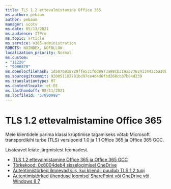 ```yaml
---
title: TLS 1.2 ettevalmistamine Office 365
ms.author: pebaum
author: pebaum
manager: scotv
ms.date: 05/13/2021
ms.audience: ITPro
ms.topic: article
ms.service: o365-administration
ROBOTS: NOINDEX, NOFOLLOW
localization_priority: Normal
ms.custom:
- "11220"
- "9006570"
ms.openlocfilehash: 1d5876918729ffe531f0d8973a98cb219a3776241344335a10b4cde4d0775a99
ms.sourcegitcommit: 920051182781bd97ce4d4d6fbd268cb37b84d239
ms.translationtype: MT
ms.contentlocale: et-EE
ms.lasthandoff: 08/11/2021
ms.locfileid: "57890998"
---
```

# <a name="preparing-for-tls-12-in-office-365"></a>TLS 1.2 ettevalmistamine Office 365

Meie klientidele parima klassi krüptimise tagamiseks võtab Microsoft transpordikihi turbe (TLS) versioonid 1.0 ja 1.1 Office 365 ja Office 365 GCC. 

Lisateavet leiate järgmistest teemadest.

- [TLS 1.2 ettevalmistamine Office 365 ja Office 365 GCC](https://docs.microsoft.com/microsoft-365/compliance/prepare-tls-1.2-in-office-365)
- [Tõrkekood: 0x8004deb4 sisselogimisel OneDrive](https://support.microsoft.com/office/error-code-0x8004deb4-when-signing-in-to-onedrive-e8a8d97c-a87e-4dda-a67e-bae4fef05dcb)
- [Autentimistõrked ilmnevad siis, kui kliendil puudub TLS 1.2 tugi](https://docs.microsoft.com/sharepoint/troubleshoot/administration/authentication-errors-tls12-support)
- [Autentimistõrked ühenduse loomisel SharePoint või OneDrive või Windows 8 7](https://docs.microsoft.com/sharepoint/troubleshoot/administration/authentication-errors-windows7)